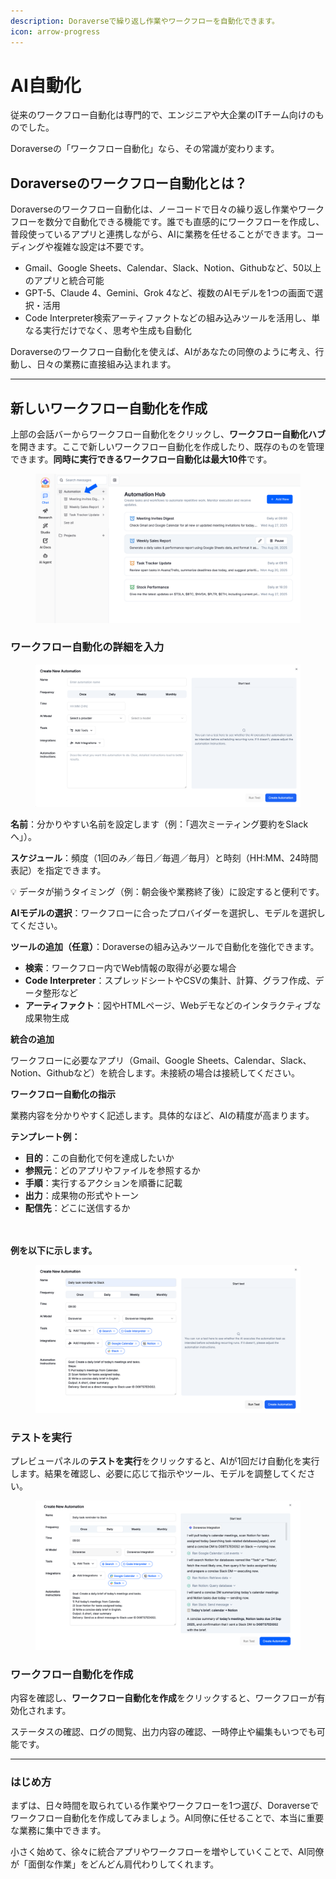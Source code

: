 ```yaml
---
description: Doraverseで繰り返し作業やワークフローを自動化できます。
icon: arrow-progress
---
```


# AI自動化

従来のワークフロー自動化は専門的で、エンジニアや大企業のITチーム向けのものでした。

Doraverseの「ワークフロー自動化」なら、その常識が変わります。

## Doraverseのワークフロー自動化とは？

Doraverseのワークフロー自動化は、ノーコードで日々の繰り返し作業やワークフローを数分で自動化できる機能です。誰でも直感的にワークフローを作成し、普段使っているアプリと連携しながら、AIに業務を任せることができます。コーディングや複雑な設定は不要です。

* Gmail、Google Sheets、Calendar、Slack、Notion、Githubなど、50以上のアプリと統合可能
* GPT-5、Claude 4、Gemini、Grok 4など、複数のAIモデルを1つの画面で選択・活用
* Code Interpreter検索アーティファクトなどの組み込みツールを活用し、単なる実行だけでなく、思考や生成も自動化

Doraverseのワークフロー自動化を使えば、AIがあなたの同僚のように考え、行動し、日々の業務に直接組み込まれます。

***

## 新しいワークフロー自動化を作成

上部の会話バーからワークフロー自動化をクリックし、**ワークフロー自動化ハブ**を開きます。ここで新しいワークフロー自動化を作成したり、既存のものを管理できます。**同時に実行できるワークフロー自動化は最大10件**です。

<figure><img src="../.gitbook/assets/Access automation.png" alt=""><figcaption></figcaption></figure>

### ワークフロー自動化の詳細を入力

<figure><img src="../.gitbook/assets/Screenshot 2025-09-24 at 22.51.57.png" alt=""><figcaption></figcaption></figure>

**名前**：分かりやすい名前を設定します（例：「週次ミーティング要約をSlackへ」）。

**スケジュール**：頻度（1回のみ／毎日／毎週／毎月）と時刻（HH:MM、24時間表記）を指定できます。

💡 データが揃うタイミング（例：朝会後や業務終了後）に設定すると便利です。

**AIモデルの選択**：ワークフローに合ったプロバイダーを選択し、モデルを選択してください。

**ツールの追加（任意）**：Doraverseの組み込みツールで自動化を強化できます。

* **検索**：ワークフロー内でWeb情報の取得が必要な場合
* **Code Interpreter**：スプレッドシートやCSVの集計、計算、グラフ作成、データ整形など
* **アーティファクト**：図やHTMLページ、Webデモなどのインタラクティブな成果物生成

**統合の追加**

ワークフローに必要なアプリ（Gmail、Google Sheets、Calendar、Slack、Notion、Githubなど）を統合します。未接続の場合は接続してください。

**ワークフロー自動化の指示**

業務内容を分かりやすく記述します。具体的なほど、AIの精度が高まります。

**テンプレート例：**

* **目的**：この自動化で何を達成したいか
* **参照元**：どのアプリやファイルを参照するか
* **手順**：実行するアクションを順番に記載
* **出力**：成果物の形式やトーン
* **配信先**：どこに送信するか

\
\
**例を以下に示します。**

<figure><img src="../.gitbook/assets/Automation-example.png" alt=""><figcaption></figcaption></figure>

### テストを実行

プレビューパネルの**テストを実行**をクリックすると、AIが1回だけ自動化を実行します。結果を確認し、必要に応じて指示やツール、モデルを調整してください。

<figure><img src="../.gitbook/assets/Automation-runtest.png" alt=""><figcaption></figcaption></figure>

### ワークフロー自動化を作成

内容を確認し、**ワークフロー自動化を作成**をクリックすると、ワークフローが有効化されます。

ステータスの確認、ログの閲覧、出力内容の確認、一時停止や編集もいつでも可能です。

***

### はじめ方

まずは、日々時間を取られている作業やワークフローを1つ選び、Doraverseでワークフロー自動化を作成してみましょう。AI同僚に任せることで、本当に重要な業務に集中できます。

小さく始めて、徐々に統合アプリやワークフローを増やしていくことで、AI同僚が「面倒な作業」をどんどん肩代わりしてくれます。

